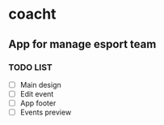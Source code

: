 # coacht
## App for manage esport team

### TODO LIST

- [ ] Main design
- [ ] Edit event
- [ ] App footer
- [ ] Events preview
